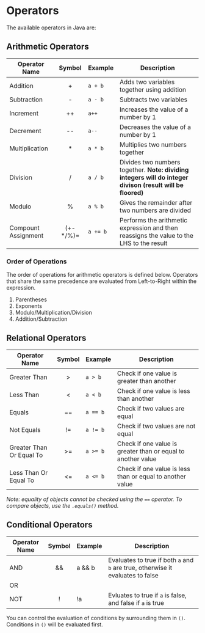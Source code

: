 # Operators

The available operators in Java are:

## Arithmetic Operators

| Operator Name | Symbol | Example | Description |
|---------------|:------:|---------|-------------|
| Addition      | +      | `a + b` | Adds two variables together using addition |
| Subtraction   | -      | `a - b` | Subtracts two variables |
| Increment     | ++     | `a++`   | Increases the value of a number by 1 |
| Decrement     | --     | `a--`   | Decreases the value of a number by 1 |
| Multiplication| *      | `a * b` | Multiplies two numbers together |
| Division      | /      | `a / b` | Divides two numbers together. **Note: dividing integers will do integer divison (result will be floored)** |
| Modulo        | %      | `a % b` | Gives the remainder after two numbers are divided |
| Compount Assignment | (+-*/%)= | `a += b` | Performs the arithmetic expression and then reassigns the value to the LHS to the result |

### Order of Operations
The order of operations for arithmetic operators is defined below. Operators that share the same precedence are evaluated from Left-to-Right within the expression.
1. Parentheses
2. Exponents
3. Modulo/Multiplication/Division
4. Addition/Subtraction

## Relational Operators

| Operator Name | Symbol | Example | Description |
|---------------|:------:|---------|-------------|
| Greater Than  | \>      | `a > b` | Check if one value is greater than another |
| Less Than     | \<     | `a < b` | Check if one value is less than another |
| Equals        | ==     | `a == b`| Check if two values are equal |
| Not Equals    | !=     | `a != b`| Check if two values are not equal |
| Greater Than Or Equal To | \>= | `a >= b` | Check if one value is greater than or equal to another value |
| Less Than Or Equal To | \<= | `a <= b` | Check if one value is less than or equal to another value |

*Note: equality of objects cannot be checked using the `==` operator. To compare objects, use the `.equals()` method.*

## Conditional Operators

| Operator Name | Symbol | Example | Description |
|---------------|:------:|---------|-------------|
| AND           | &&     | a && b  | Evaluates to true if both `a` and `b` are true, otherwise it evaluates to false |
| OR            | ||     | a || b  | Evaluates to true if either `a` or `b` are true, otherwise it evaluates to false |
| NOT           | !      | !a      | Evluates to true if `a` is false, and false if `a` is true |

You can control the evaluation of conditions by surrounding them in `()`. Conditions in `()` will be evaluated first.
